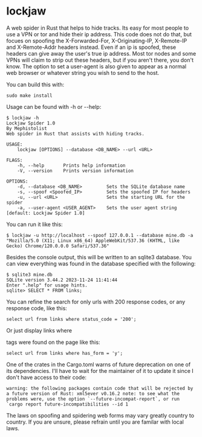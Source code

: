 # lockjaw
A web spider in Rust that helps to hide tracks. Its easy for most people to use a VPN or tor and hide their ip address. This code does not do that, but focues on spoofing the X-Forwarded-For, X-Originating-IP, X-Remote-IP and X-Remote-Addr headers instead. Even if an ip is spoofed, these headers can give away the user's true ip address. Most tor nodes and some VPNs will claim to strip out these headers, but if you aren't there, you don't know. The option to set a user-agent is also given to appear as a normal web browser or whatever string you wish to send to the host.

You can build this with:

```sudo make install```

Usage can be found with -h or --help:

```
$ lockjaw -h             
Lockjaw Spider 1.0
By Mephistolist
Web spider in Rust that assists with hiding tracks.

USAGE:
    lockjaw [OPTIONS] --database <DB_NAME> --url <URL>

FLAGS:
    -h, --help       Prints help information
    -V, --version    Prints version information

OPTIONS:
    -d, --database <DB_NAME>         Sets the SQLite database name
    -s, --spoof <Spoofed_IP>         Sets the spoofed IP for headers
    -u, --url <URL>                  Sets the starting URL for the spider
    -a, --user-agent <USER_AGENT>    Sets the user agent string [default: Lockjaw Spider 1.0]
```

You can run it like this:

```
$ lockjaw -u http://localhost --spoof 127.0.0.1 --database mine.db -a "Mozilla/5.0 (X11; Linux x86_64) AppleWebKit/537.36 (KHTML, like Gecko) Chrome/120.0.0.0 Safari/537.36"
```

Besides the console output, this will be written to an sqlite3 database. You can view everything was found in the database specified with the following:

```
$ sqlite3 mine.db                                                                   
SQLite version 3.44.2 2023-11-24 11:41:44
Enter ".help" for usage hints.
sqlite> SELECT * FROM links;
```

You can refine the search for only urls with 200 response codes, or any response code, like this:

```select url from links where status_code = '200';```

Or just display links where <form> tags were found on the page like this:

```select url from links where has_form = 'y';```

One of the crates in the Cargo.toml warns of future deprecation on one of its dependencies. I'll have to wait for the maintainer of it to update it since I don't have access to their code:

```
warning: the following packages contain code that will be rejected by a future version of Rust: xml5ever v0.16.2 note: to see what the problems were, use the option `--future-incompat-report`, or run `cargo report future-incompatibilities --id 1
```

The laws on spoofing and spidering web forms may vary greatly country to country. If you are unsure, please refrain until you are familar with local laws. 

